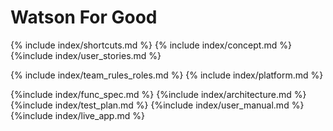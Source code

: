 # Watson For Good
<!-- 
### Requirements Deliverables
* [Project Concept](#concept)
* [User Stories](#user_stories)
* [Personas](#personas)
* [Platform](#platform) 
* [Team Roles, Rules, and Meetings](#roles)
* [Prototype](http://vue-twitter-stream-watson.mybluemix.net/ "app")

### [Sprint Deliverables](#requirements)
* [Functional Spec](#func_spec)
* [Design Doc & Architecture](#architecture)
* [Test Plan](#test_plan)
* [User Manual](#user_manual)
* [GitHub Repo](https://github.com/comp523-w4g/vue-twitter-stream "repo")
* [Live App](#live_app)
 -->

{% include index/shortcuts.md %}
{% include index/concept.md %} 
{%include index/user_stories.md %}

{% include index/team_rules_roles.md %}
{% include index/platform.md %}

{%include index/func_spec.md %}
{%include index/architecture.md %}
{%include index/test_plan.md %}
{%include index/user_manual.md %}
{%include index/live_app.md %}

